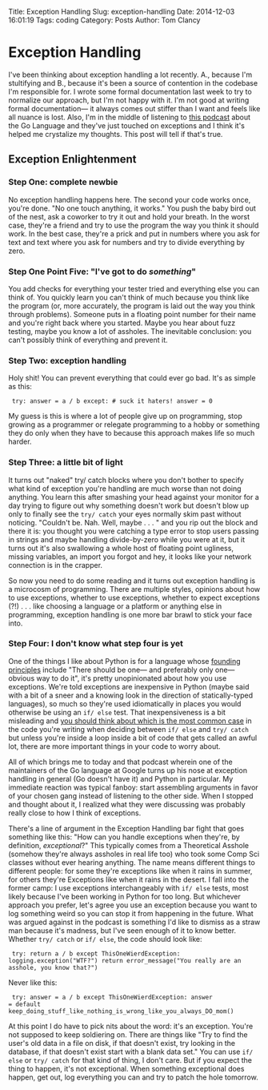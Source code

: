 Title: Exception Handling
Slug: exception-handling
Date: 2014-12-03 16:01:19
Tags: coding
Category: Posts
Author: Tom Clancy

# Exception Handling

I've been thinking about exception handling a lot recently. A., because I'm stultifying and B., because it's been a source of contention in the codebase I'm responsible for. I wrote some formal documentation last week to try to normalize our approach, but I'm not happy with it. I'm not good at writing formal documentation&mdash; it always comes out stiffer than I want and feels like all nuance is lost. Also, I'm in the middle of listening to [this podcast](http://5by5.tv/changelog/100) about the Go Language and they've just touched on exceptions and I think it's helped me crystalize my thoughts. This post will tell if that's true. 

## Exception Enlightenment

### Step One: complete newbie

No exception handling happens here. The second your code works once, you're done. "No one touch anything, it works." You push the baby bird out of the nest, ask a coworker to try it out and hold your breath. In the worst case, they're a friend and try to use the program the way you think it should work. In the best case, they're a prick and put in numbers where you ask for text and text where you ask for numbers and try to divide everything by zero.

### Step One Point Five: "I've got to do _something_"

You add checks for everything your tester tried and everything else you can think of. You quickly learn you can't think of much because you think like the program (or, more accurately, the program is laid out the way you think through problems). Someone puts in a floating point number for their name and you're right back where you started. Maybe you hear about fuzz testing, maybe you know a lot of assholes. The inevitable conclusion: you can't possibly think of everything and prevent it.

### Step Two: exception handling

Holy shit! You can prevent everything that could ever go bad. It's as simple as this:

<code><pre>
try:
    answer = a / b
except:
    # suck it haters!
    answer = 0
</pre></code>

My guess is this is where a lot of people give up on programming, stop growing as a programmer or relegate programming to a hobby or something they do only when they have to because this approach makes life so much harder.

### Step Three: a little bit of light

It turns out "naked" try/ catch blocks where you don't bother to specify what kind of exception you're handling are much worse than not doing anything. You learn this after smashing your head against your monitor for a day trying to figure out why something doesn't work but doesn't blow up only to finally see the `try/ catch` your eyes normally skim past without noticing. "Couldn't be. Nah. Well, maybe . . . " and you rip out the block and there it is: you thought you were catching a type error to stop users passing in strings and maybe handling divide-by-zero while you were at it, but it turns out it's also swallowing a whole host of floating point ugliness, missing variables, an import you forgot and hey, it looks like your network connection is in the crapper.

So now you need to do some reading and it turns out exception handling is a microcosm of programming. There are multiple styles, opinions about how to use exceptions, whether to use exceptions, whether to expect exceptions (?!) . . . like choosing a language or a platform or anything else in programming, exception handling is one more bar brawl to stick your face into.

### Step Four: I don't know what step four is yet

One of the things I like about Python is for a language whose [founding principles](https://www.python.org/dev/peps/pep-0020/) include "There should be one&mdash;  and preferably only one&mdash; obvious way to do it", it's pretty unopinionated about how you use exceptions. We're told exceptions are inexpensive in Python (maybe said with a bit of a sneer and a knowing look in the direction of statically-typed languages), so much so they're used idiomatically in places you would otherwise be using an `if/ else` test. That inexpensiveness is a bit misleading and [you should think about which is the most common case](http://stackoverflow.com/questions/5589532/try-catch-or-validation-for-speed/5591737#5591737) in the code you're writing when deciding between `if/ else` and `try/ catch` but unless you're inside a loop inside a bit of code that gets called an awful lot, there are more important things in your code to worry about.

All of which brings me to today and that podcast wherein one of the maintainers of the Go language at Google turns up his nose at exception handling in general (Go doesn't have it) and Python in particular. My immediate reaction was typical fanboy: start assembling arguments in favor of your chosen gang instead of listening to the other side. When I stopped and thought about it, I realized what they were discussing was probably really close to how I think of exceptions. 

There's a line of argument in the Exception Handling bar fight that goes something like this: "How can you handle exceptions when they're, by definition, _exceptional_?" This typically comes from a Theoretical Asshole (somehow they're always assholes in real life too) who took some Comp Sci classes without ever hearing anything. The name means different things to different people: for some they're exceptions like when it rains in summer, for others they're Exceptions like when it rains in the desert. I fall into the former camp: I use exceptions interchangeably with `if/ else` tests, most likely because I've been working in Python for too long. But whichever approach you prefer, let's agree you use an exception because you want to log something weird so you can stop it from happening in the future. What was argued against in the podcast is something I'd like to dismiss as a straw man because it's madness, but I've seen enough of it to know better. Whether `try/ catch` or `if/ else`, the code should look like:

<code><pre>
try:
    return a / b
except ThisOneWierdException:
    logging.exception("WTF?")
    return error_message("You really are an asshole, you know that?")
</code></pre>

Never like this:

<code><pre>
try:
    answer = a / b
except ThisOneWierdException:
    answer = default
keep_doing_stuff_like_nothing_is_wrong_like_you_always_DO_mom()
</code></pre>

At this point I do have to pick nits about the word: it's an exception. You're not supposed to keep soldiering on. There are things like "Try to find the user's old data in a file on disk, if that doesn't exist, try looking in the database, if that doesn't exist start with a blank data set." You can use `if/ else` or `try/ catch` for that kind of thing, I don't care. But if you expect the thing to happen, it's not exceptional. When something exceptional does happen, get out, log everything you can and try to patch the hole tomorrow.
